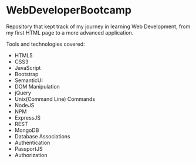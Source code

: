 # WebDeveloperBootcamp

Repository that kept track of my journey in learning Web Development, from my first HTML page to a more advanced application.

Tools and technologies covered:
* HTML5
* CSS3
* JavaScript
* Bootstrap
* SemanticUI
* DOM Manipulation
* jQuery
* Unix(Command Line) Commands
* NodeJS
* NPM
* ExpressJS
* REST
* MongoDB
* Database Associations
* Authentication
* PassportJS
* Authorization
